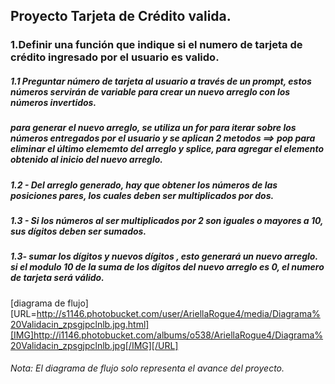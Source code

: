 ## Proyecto Tarjeta de Crédito valida.

### 1.Definir una función que indique si el numero de tarjeta de crédito ingresado por el usuario es valido.

##### 1.1 Preguntar número de tarjeta al usuario a través de un prompt,  estos números servirán de variable para crear un nuevo arreglo con los números invertidos.
##### para generar el nuevo arreglo, se utiliza un for para iterar sobre los números entregados por el usuario y se aplican 2 metodos ==> pop para eliminar el último elememto del arreglo y splice, para agregar el elemento obtenido al inicio del nuevo arreglo.

##### 1.2 - Del arreglo generado, hay que obtener los números de las posiciones pares, los cuales deben ser multiplicados por dos.

##### 1.3 - Si los números al ser multiplicados por 2 son iguales o mayores a 10, sus dígitos deben ser sumados.

##### 1.3- sumar los dígitos y nuevos  dígitos , esto generará un nuevo arreglo. si el modulo 10 de la suma de los dígitos del nuevo arreglo es 0, el numero de tarjeta será válido.



[diagrama de flujo] [URL=http://s1146.photobucket.com/user/AriellaRogue4/media/Diagrama%20Validacin_zpsgjpclnlb.jpg.html][IMG]http://i1146.photobucket.com/albums/o538/AriellaRogue4/Diagrama%20Validacin_zpsgjpclnlb.jpg[/IMG][/URL]
###### Nota: El diagrama de flujo solo representa el avance del proyecto.
